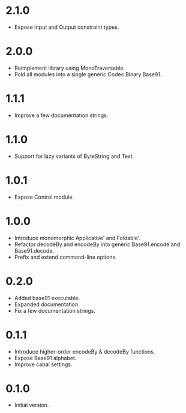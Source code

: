 
2.1.0
=====

 - Expose Input and Output constraint types.

2.0.0
=====

 - Reimplement library using MonoTraversable.
 - Fold all modules into a single generic Codec.Binary.Base91.

1.1.1
=====

 - Improve a few documentation strings.

1.1.0
=====

 - Support for lazy variants of ByteString and Text.

1.0.1
=====

 - Expose Control module.

1.0.0
=====

 - Introduce monomorphic Applicative' and Foldable'.
 - Refactor decodeBy and encodeBy into generic Base91.encode and Base91.decode.
 - Prefix and extend command-line options.

0.2.0
=====

 - Added base91 executable.
 - Expanded documentation.
 - Fix a few documentation strings.

0.1.1
=====

 - Introduce higher-order encodeBy & decodeBy functions.
 - Expose Base91 alphabet.
 - Improve cabal settings.

0.1.0
=====

 - Initial version.
